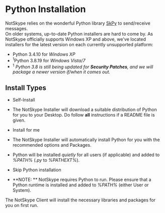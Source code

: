 # Python Installation
NotSkype relies on the wonderful Python library [SkPy](https://github.com/Terrance/SkPy) to send/receive messages.  
On older systems, up-to-date Python installers are hard to come by. As NotSkype officially supports Windows XP and above, we've located installers for the latest version on each currently unsupported platform:  
* Python 3.4.10 for _Windows XP_  
* <sup>1</sup>Python 3.8.19 for *Windows Vista*/*7*  
 * <sup>1</sup> _Python 3.8 is still being updated for **Security Patches**, and we will package a newer version if/when it comes out._  

## Install Types
* Self-Install  
 * The NotSkype Installer will download a suitable distribution of Python for you to your Desktop. Do follow **all** instructions if a README file is given.  
  
* Install for me  
 * The NotSkype Installer will automatically install Python for you with the recommended options and Packages.  
 * Python will be installed _quietly_ for all users (if applicable) and added to _%PATH%_ (_.py_ to _%PATHEXT%_).  
  
* Skip Python installation  
 * **NOTE: ** NotSkype requires Python to run. Please ensure that a Python runtime is installed and added to _%PATH%_ (either User or System).  
  
The NotSkype Client will install the necessary libraries and packages for you on first run.  